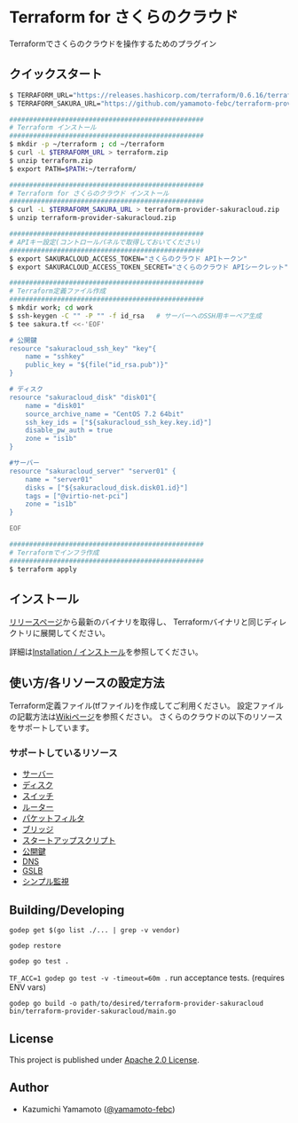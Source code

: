 # Terraform for さくらのクラウド

Terraformでさくらのクラウドを操作するためのプラグイン

## クイックスタート

```bash
$ TERRAFORM_URL="https://releases.hashicorp.com/terraform/0.6.16/terraform_0.6.16_darwin_amd64.zip"
$ TERRAFORM_SAKURA_URL="https://github.com/yamamoto-febc/terraform-provider-sakuracloud/releases/download/v0.3.4-RC/terraform-provider-sakuracloud_darwin-amd64.zip"

#################################################
# Terraform インストール
#################################################
$ mkdir -p ~/terraform ; cd ~/terraform
$ curl -L $TERRAFORM_URL > terraform.zip
$ unzip terraform.zip
$ export PATH=$PATH:~/terraform/

#################################################
# Terraform for さくらのクラウド インストール
#################################################
$ curl -L $TERRAFORM_SAKURA_URL > terraform-provider-sakuracloud.zip
$ unzip terraform-provider-sakuracloud.zip

#################################################
# APIキー設定(コントロールパネルで取得しておいてください)
#################################################
$ export SAKURACLOUD_ACCESS_TOKEN="さくらのクラウド APIトークン"
$ export SAKURACLOUD_ACCESS_TOKEN_SECRET="さくらのクラウド APIシークレット"

#################################################
# Terraform定義ファイル作成
#################################################
$ mkdir work; cd work
$ ssh-keygen -C "" -P "" -f id_rsa   # サーバーへのSSH用キーペア生成
$ tee sakura.tf <<-'EOF'

# 公開鍵
resource "sakuracloud_ssh_key" "key"{
    name = "sshkey"
    public_key = "${file("id_rsa.pub")}"
}

# ディスク
resource "sakuracloud_disk" "disk01"{
    name = "disk01"
    source_archive_name = "CentOS 7.2 64bit"
    ssh_key_ids = ["${sakuracloud_ssh_key.key.id}"]
    disable_pw_auth = true
    zone = "is1b"
}

#サーバー
resource "sakuracloud_server" "server01" {
    name = "server01"
    disks = ["${sakuracloud_disk.disk01.id}"]
    tags = ["@virtio-net-pci"]
    zone = "is1b"
}

EOF

#################################################
# Terraformでインフラ作成
#################################################
$ terraform apply
```

## インストール

[リリースページ](https://github.com/yamamoto-febc/terraform-provider-sakuracloud/releases/latest)から最新のバイナリを取得し、
Terraformバイナリと同じディレクトリに展開してください。

詳細は[Installation / インストール](https://github.com/yamamoto-febc/terraform-provider-sakuracloud/wiki/Installation)を参照してください。

## 使い方/各リソースの設定方法

Terraform定義ファイル(tfファイル)を作成してご利用ください。
設定ファイルの記載方法は[Wikiページ](https://github.com/yamamoto-febc/terraform-provider-sakuracloud/wiki)を参照ください。
さくらのクラウドの以下のリソースをサポートしています。

### サポートしているリソース

  - [サーバー](https://github.com/yamamoto-febc/terraform-provider-sakuracloud/wiki/Configuration-Resource-Server)
  - [ディスク](https://github.com/yamamoto-febc/terraform-provider-sakuracloud/wiki/Configuration-Resource-Disk)
  - [スイッチ](https://github.com/yamamoto-febc/terraform-provider-sakuracloud/wiki/Configuration-Resource-Switch)
  - [ルーター](https://github.com/yamamoto-febc/terraform-provider-sakuracloud/wiki/Configuration-Resource-Internet)
  - [パケットフィルタ](https://github.com/yamamoto-febc/terraform-provider-sakuracloud/wiki/Configuration-Resource-PacketFilter)
  - [ブリッジ](https://github.com/yamamoto-febc/terraform-provider-sakuracloud/wiki/Configuration-Resource-Bridge)
  - [スタートアップスクリプト](https://github.com/yamamoto-febc/terraform-provider-sakuracloud/wiki/Configuration-Resource-Note)
  - [公開鍵](https://github.com/yamamoto-febc/terraform-provider-sakuracloud/wiki/Configuration-Resource-SSHKey)
  - [DNS](https://github.com/yamamoto-febc/terraform-provider-sakuracloud/wiki/Configuration-Resource-DNS)
  - [GSLB](https://github.com/yamamoto-febc/terraform-provider-sakuracloud/wiki/Configuration-Resource-GSLB)
  - [シンプル監視](https://github.com/yamamoto-febc/terraform-provider-sakuracloud/wiki/Configuration-Resource-SimpleMonitor)


## Building/Developing

  `godep get $(go list ./... | grep -v vendor)`

  `godep restore`

  `godep go test .`

  `TF_ACC=1 godep go test -v -timeout=60m .` run acceptance tests. (requires ENV vars)

  `godep go build -o path/to/desired/terraform-provider-sakuracloud bin/terraform-provider-sakuracloud/main.go`


## License

  This project is published under [Apache 2.0 License](LICENSE).

## Author

  * Kazumichi Yamamoto ([@yamamoto-febc](https://github.com/yamamoto-febc))
